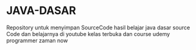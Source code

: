 # JAVA-DASAR
Repository untuk menyimpan SourceCode hasil belajar java dasar
source Code dan belajarnya di youtube kelas terbuka dan course udemy programmer zaman now
